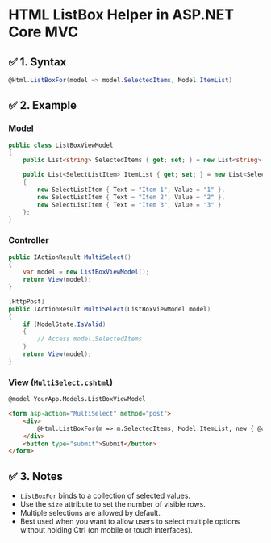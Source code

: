 # HTML ListBox Helper in ASP.NET Core MVC

## ✅ 1. Syntax

```csharp
@Html.ListBoxFor(model => model.SelectedItems, Model.ItemList)
```

## ✅ 2. Example

### Model

```csharp
public class ListBoxViewModel
{
    public List<string> SelectedItems { get; set; } = new List<string>();

    public List<SelectListItem> ItemList { get; set; } = new List<SelectListItem>
    {
        new SelectListItem { Text = "Item 1", Value = "1" },
        new SelectListItem { Text = "Item 2", Value = "2" },
        new SelectListItem { Text = "Item 3", Value = "3" }
    };
}
```

### Controller

```csharp
public IActionResult MultiSelect()
{
    var model = new ListBoxViewModel();
    return View(model);
}

[HttpPost]
public IActionResult MultiSelect(ListBoxViewModel model)
{
    if (ModelState.IsValid)
    {
        // Access model.SelectedItems
    }
    return View(model);
}
```

### View (`MultiSelect.cshtml`)

```html
@model YourApp.Models.ListBoxViewModel

<form asp-action="MultiSelect" method="post">
    <div>
        @Html.ListBoxFor(m => m.SelectedItems, Model.ItemList, new { @class = "form-control", size = 5 })
    </div>
    <button type="submit">Submit</button>
</form>
```

## ✅ 3. Notes

- `ListBoxFor` binds to a collection of selected values.
- Use the `size` attribute to set the number of visible rows.
- Multiple selections are allowed by default.
- Best used when you want to allow users to select multiple options without holding Ctrl (on mobile or touch interfaces).